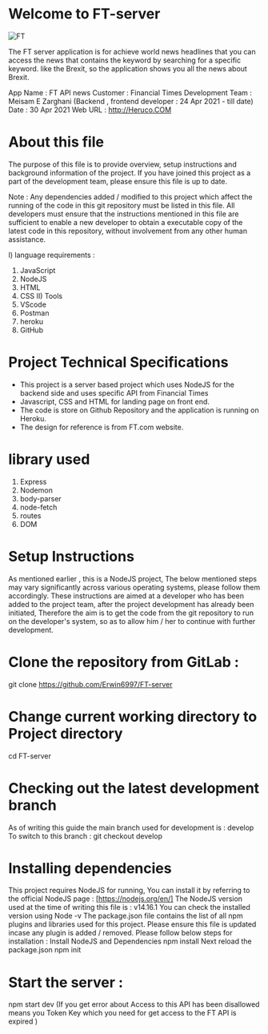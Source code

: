 # Welcome to FT-server

![FT](https://www.samanthaettus.com/wp-content/uploads/2014/08/ft-logo.png)

The FT server application is for achieve world news headlines that you can access the news that contains the keyword by searching for a specific keyword.
like the Brexit, so the application shows you all the news about Brexit.

App Name : FT API news
Customer : Financial Times
Development Team : 
Meisam E Zarghani (Backend , frontend developer : 24 Apr 2021 - till date)
Date : 30 Apr 2021
Web URL : http://Heruco.COM

# About this file
The purpose of this file is to provide overview, setup instructions and background information of the project. If you have joined this project as a part of the development team, please ensure this file is up to date.

Note : Any dependencies added / modified to this project which affect the running of the code in this git repository must be listed in this file. All developers must ensure that the instructions mentioned in this file are sufficient to enable a new developer to obtain a executable copy of the latest code in this repository, without involvement from any other human assistance.

I) language requirements :
   1) JavaScript
   2) NodeJS
   3) HTML
   4) CSS
II) Tools
   1) VScode
   2) Postman
   3) heroku
   4) GitHub

# Project Technical Specifications
* This project is a server based project which uses NodeJS for the backend side 
  and uses specific API from Financial Times 
* Javascript, CSS and HTML for landing page on front end.
* The code is store on Github Repository and the application is running on Heroku. 
* The design for reference is from FT.com website.

# library used
   1) Express
   2) Nodemon
   3) body-parser
   4) node-fetch
   5) routes
   6) DOM

# Setup Instructions
As mentioned earlier , this is a NodeJS project,
The below mentioned steps may vary significantly across various operating systems, please follow them accordingly.
These instructions are aimed at a developer who has been added to the project team, after the project development has already been initiated,
Therefore the aim is to get the code from the git repository to run on the developer's system, so as to allow him / her to continue with further development.

# Clone the repository from GitLab :
git clone https://github.com/Erwin6997/FT-server
# Change current working directory to Project directory
cd FT-server
# Checking out the latest development branch
As of writing this guide the main branch used for development is : develop
To switch to this branch : git checkout develop

# Installing dependencies
This project requires NodeJS for running,
You can install it by referring to the official NodeJS page : [https://nodejs.org/en/]
The NodeJS version used at the time of writing this file is : v14.16.1
You can check the installed version using Node -v
The package.json file contains the list of all npm plugins and libraries used for this project.
Please ensure this file is updated incase any plugin is added / removed.
Please follow below steps for installation :
Install NodeJS and Dependencies
npm install
Next reload the package.json
npm init

# Start the server :
npm start dev
(If you get error about Access to this API has been disallowed means you Token Key which you need for get access to the FT API is expired )
